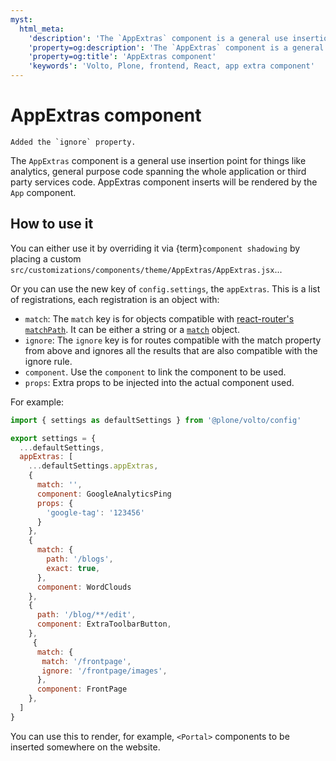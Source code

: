 ```yaml
---
myst:
  html_meta:
    'description': 'The `AppExtras` component is a general use insertion point for general purpose code spanning the whole application or for third party services code.'
    'property=og:description': 'The `AppExtras` component is a general use insertion point for general purpose code spanning the whole application or for third party services code.'
    'property=og:title': 'AppExtras component'
    'keywords': 'Volto, Plone, frontend, React, app extra component'
---
```


# AppExtras component

```{versionchanged} 17.11.6 and 16.30.3
Added the `ignore` property.
```

The `AppExtras` component is a general use insertion point for things like
analytics, general purpose code spanning the whole application or third party
services code. AppExtras component inserts will be rendered by the `App`
component.

## How to use it

You can either use it by overriding it via {term}`component shadowing` by placing
a custom `src/customizations/components/theme/AppExtras/AppExtras.jsx`...

Or you can use the new key of `config.settings`, the `appExtras`. This is
a list of registrations, each registration is an object with:

- `match`: The `match` key is for objects compatible with [react-router's `matchPath`](https://v5.reactrouter.com/web/api/matchPath). It can be either a string or a [`match`](https://v5.reactrouter.com/web/api/match) object.
- `ignore`: The `ignore` key is for routes compatible with the match property from above and
  ignores all the results that are also compatible with the ignore rule.
- `component`. Use the `component` to link the component to be used.
- `props`: Extra props to be injected into the actual component used.

For example:

```jsx
import { settings as defaultSettings } from '@plone/volto/config'

export settings = {
  ...defaultSettings,
  appExtras: [
    ...defaultSettings.appExtras,
    {
      match: '',
      component: GoogleAnalyticsPing
      props: {
        'google-tag': '123456'
      }
    },
    {
      match: {
        path: '/blogs',
        exact: true,
      },
      component: WordClouds
    },
    {
      path: '/blog/**/edit',
      component: ExtraToolbarButton,
    },
     {
      match: {
       match: '/frontpage',
       ignore: '/frontpage/images',
      },
      component: FrontPage
    },
  ]
}
```

You can use this to render, for example, `<Portal>` components to be inserted
somewhere on the website.
